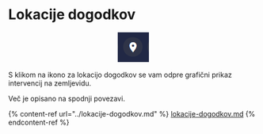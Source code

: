 # Lokacije dogodkov

<div align="center"><img src="../.gitbook/assets/lokacija_dogodkov.PNG" alt="Ikona za grafični prikaz lokacij dogodkov."></div>

S klikom na ikono za lokacijo dogodkov se vam odpre grafični prikaz intervencij na zemljevidu.

Več je opisano na spodnji povezavi.

{% content-ref url="../lokacije-dogodkov.md" %}
[lokacije-dogodkov.md](../lokacije-dogodkov.md)
{% endcontent-ref %}

